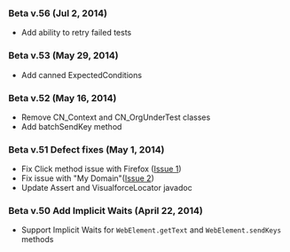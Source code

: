 ### Beta v.56 (Jul 2, 2014)
* Add ability to retry failed tests

### Beta v.53 (May 29, 2014)
* Add canned ExpectedConditions

### Beta v.52 (May 16, 2014)
* Remove CN_Context and CN_OrgUnderTest classes
* Add batchSendKey method

### Beta v.51 Defect fixes (May 1, 2014)

* Fix Click method issue with Firefox ([Issue 1](https://github.com/ryojiosawa/cinnamon/issues/1))
* Fix issue with "My Domain"([Issue 2](https://github.com/ryojiosawa/cinnamon/issues/2))
* Update Assert and VisualforceLocator javadoc

### Beta v.50 Add Implicit Waits (April 22, 2014)
* Support Implicit Waits for `WebElement.getText` and `WebElement.sendKeys` methods
